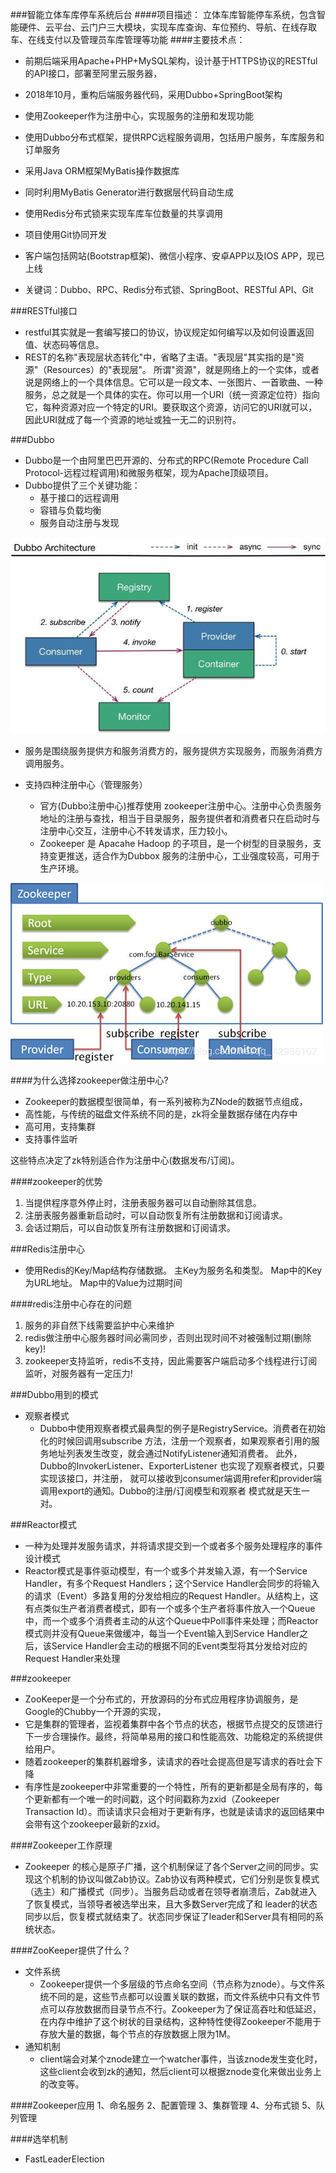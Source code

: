 ###智能立体车库停车系统后台
####项目描述：
立体车库智能停车系统，包含智能硬件、云平台、云门户三大模块，实现车库查询、车位预约、导航、在线存取车、在线支付以及管理员车库管理等功能
####主要技术点：
- 前期后端采用Apache+PHP+MySQL架构，设计基于HTTPS协议的RESTful的API接口，部署至阿里云服务器，
- 2018年10月，重构后端服务器代码，采用Dubbo+SpringBoot架构
- 使用Zookeeper作为注册中心，实现服务的注册和发现功能
- 使用Dubbo分布式框架，提供RPC远程服务调用，包括用户服务，车库服务和订单服务
- 采用Java ORM框架MyBatis操作数据库
- 同时利用MyBatis Generator进行数据层代码自动生成
- 使用Redis分布式锁来实现车库车位数量的共享调用
- 项目使用Git协同开发
- 客户端包括网站(Bootstrap框架)、微信小程序、安卓APP以及IOS APP，现已上线

- 关键词：Dubbo、RPC、Redis分布式锁、SpringBoot、RESTful API、Git

###RESTful接口
- restful其实就是一套编写接口的协议，协议规定如何编写以及如何设置返回值、状态码等信息。
- REST的名称"表现层状态转化"中，省略了主语。"表现层"其实指的是"资源"（Resources）的"表现层"。
  所谓"资源"，就是网络上的一个实体，或者说是网络上的一个具体信息。它可以是一段文本、一张图片、一首歌曲、一种服务，总之就是一个具体的实在。你可以用一个URI（统一资源定位符）指向它，每种资源对应一个特定的URI。要获取这个资源，访问它的URI就可以，因此URI就成了每一个资源的地址或独一无二的识别符。

###Dubbo
- Dubbo是一个由阿里巴巴开源的、分布式的RPC(Remote Procedure Call Protocol-远程过程调用)和微服务框架，现为Apache顶级项目。
- Dubbo提供了三个关键功能：
    - 基于接口的远程调用
    - 容错与负载均衡
    - 服务自动注册与发现
    
![](Dubbo流程.jpg)

- 服务是围绕服务提供方和服务消费方的，服务提供方实现服务，而服务消费方调用服务。       

- 支持四种注册中心（管理服务）
    - 官方(Dubbo注册中心)推荐使用 zookeeper注册中心。注册中心负责服务地址的注册与查找，相当于目录服务，服务提供者和消费者只在启动时与注册中心交互，注册中心不转发请求，压力较小。     
    - Zookeeper 是 Apacahe Hadoop 的子项目，是一个树型的目录服务，支持变更推送，适合作为Dubbox 服务的注册中心，工业强度较高，可用于生产环境。

![](zookeeper+dubbo.jpg)

####为什么选择zookeeper做注册中心?
- Zookeeper的数据模型很简单，有一系列被称为ZNode的数据节点组成，
- 高性能，与传统的磁盘文件系统不同的是，zk将全量数据存储在内存中
- 高可用，支持集群
- 支持事件监听

这些特点决定了zk特别适合作为注册中心(数据发布/订阅)。

####zookeeper的优势
1. 当提供程序意外停止时，注册表服务器可以自动删除其信息。
2. 注册表服务器重新启动时，可以自动恢复所有注册数据和订阅请求。
3. 会话过期后，可以自动恢复所有注册数据和订阅请求。

###Redis注册中心
- 使用Redis的Key/Map结构存储数据。
       主Key为服务名和类型。
       Map中的Key为URL地址。
       Map中的Value为过期时间
       
####redis注册中心存在的问题
1. 服务的非自然下线需要监护中心来维护
2. redis做注册中心服务器时间必需同步，否则出现时间不对被强制过期(删除key)!
3. zookeeper支持监听，redis不支持，因此需要客户端启动多个线程进行订阅监听，对服务器有一定压力!

###Dubbo用到的模式

- 观察者模式
    - Dubbo中使用观察者模式最典型的例子是RegistryService。消费者在初始化的时候回调用subscribe
    方法，注册一个观察者，如果观察者引用的服务地址列表发生改变，就会通过NotifyListener通知消费者。
    此外，Dubbo的InvokerListener、ExporterListener 也实现了观察者模式，只要实现该接口，并注册，
    就可以接收到consumer端调用refer和provider端调用export的通知。Dubbo的注册/订阅模型和观察者
    模式就是天生一对。
    
###Reactor模式
- 一种为处理并发服务请求，并将请求提交到一个或者多个服务处理程序的事件设计模式
- Reactor模式是事件驱动模型，有一个或多个并发输入源，有一个Service Handler，有多个Request Handlers；这个Service Handler会同步的将输入的请求（Event）多路复用的分发给相应的Request Handler。从结构上，这有点类似生产者消费者模式，即有一个或多个生产者将事件放入一个Queue中，而一个或多个消费者主动的从这个Queue中Poll事件来处理；而Reactor模式则并没有Queue来做缓冲，每当一个Event输入到Service Handler之后，该Service Handler会主动的根据不同的Event类型将其分发给对应的Request Handler来处理

###zookeeper
- ZooKeeper是一个分布式的，开放源码的分布式应用程序协调服务，是Google的Chubby一个开源的实现，
- 它是集群的管理者，监视着集群中各个节点的状态，根据节点提交的反馈进行下一步合理操作。最终，将简单易用的接口和性能高效、功能稳定的系统提供给用户。
- 随着zookeeper的集群机器增多，读请求的吞吐会提高但是写请求的吞吐会下降
- 有序性是zookeeper中非常重要的一个特性，所有的更新都是全局有序的，每个更新都有一个唯一的时间戳，这个时间戳称为zxid（Zookeeper Transaction Id）。而读请求只会相对于更新有序，也就是读请求的返回结果中会带有这个zookeeper最新的zxid。

####Zookeeper工作原理
- Zookeeper 的核心是原子广播，这个机制保证了各个Server之间的同步。实现这个机制的协议叫做Zab协议。Zab协议有两种模式，它们分别是恢复模式（选主）和广播模式（同步）。当服务启动或者在领导者崩溃后，Zab就进入了恢复模式，当领导者被选举出来，且大多数Server完成了和 leader的状态同步以后，恢复模式就结束了。状态同步保证了leader和Server具有相同的系统状态。

####ZooKeeper提供了什么？
- 文件系统
    - Zookeeper提供一个多层级的节点命名空间（节点称为znode）。与文件系统不同的是，这些节点都可以设置关联的数据，而文件系统中只有文件节点可以存放数据而目录节点不行。Zookeeper为了保证高吞吐和低延迟，在内存中维护了这个树状的目录结构，这种特性使得Zookeeper不能用于存放大量的数据，每个节点的存放数据上限为1M。
- 通知机制
    - client端会对某个znode建立一个watcher事件，当该znode发生变化时，这些client会收到zk的通知，然后client可以根据znode变化来做出业务上的改变等。

####Zookeeper应用
1、命名服务
2、配置管理
3、集群管理
4、分布式锁
5、队列管理

####选举机制
- FastLeaderElection
